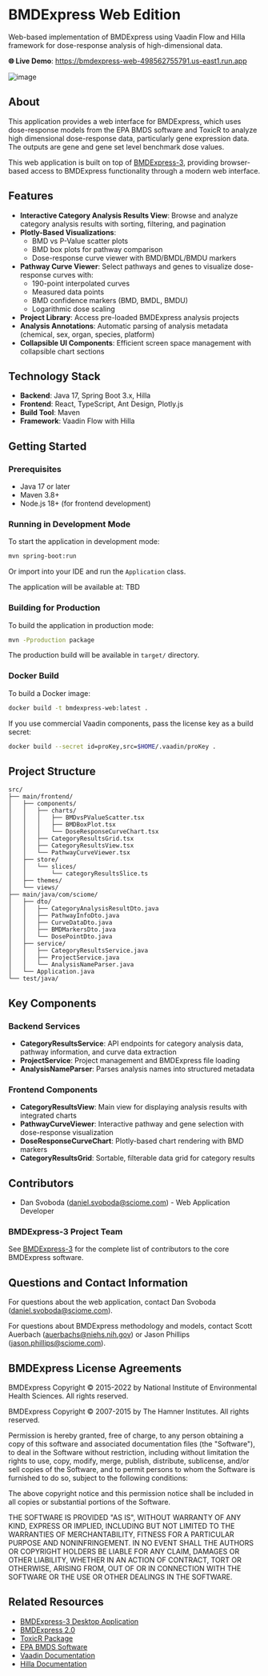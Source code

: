 # BMDExpress Web Edition

Web-based implementation of BMDExpress using Vaadin Flow and Hilla framework for dose-response analysis of high-dimensional data.

**🌐 Live Demo**: https://bmdexpress-web-498562755791.us-east1.run.app

![image](https://github.com/user-attachments/assets/bbd3941f-9a4c-4cdc-86fc-57697cdfb419)

## About

This application provides a web interface for BMDExpress, which uses dose-response models from the EPA BMDS software and ToxicR to analyze high dimensional dose-response data, particularly gene expression data. The outputs are gene and gene set level benchmark dose values.

This web application is built on top of [BMDExpress-3](https://github.com/auerbachs/BMDExpress-3), providing browser-based access to BMDExpress functionality through a modern web interface.

## Features

- **Interactive Category Analysis Results View**: Browse and analyze category analysis results with sorting, filtering, and pagination
- **Plotly-Based Visualizations**:
  - BMD vs P-Value scatter plots
  - BMD box plots for pathway comparison
  - Dose-response curve viewer with BMD/BMDL/BMDU markers
- **Pathway Curve Viewer**: Select pathways and genes to visualize dose-response curves with:
  - 190-point interpolated curves
  - Measured data points
  - BMD confidence markers (BMD, BMDL, BMDU)
  - Logarithmic dose scaling
- **Project Library**: Access pre-loaded BMDExpress analysis projects
- **Analysis Annotations**: Automatic parsing of analysis metadata (chemical, sex, organ, species, platform)
- **Collapsible UI Components**: Efficient screen space management with collapsible chart sections

## Technology Stack

- **Backend**: Java 17, Spring Boot 3.x, Hilla
- **Frontend**: React, TypeScript, Ant Design, Plotly.js
- **Build Tool**: Maven
- **Framework**: Vaadin Flow with Hilla

## Getting Started

### Prerequisites

- Java 17 or later
- Maven 3.8+
- Node.js 18+ (for frontend development)

### Running in Development Mode

To start the application in development mode:

```bash
mvn spring-boot:run
```

Or import into your IDE and run the `Application` class.

The application will be available at: TBD

### Building for Production

To build the application in production mode:

```bash
mvn -Pproduction package
```

The production build will be available in `target/` directory.

### Docker Build

To build a Docker image:

```bash
docker build -t bmdexpress-web:latest .
```

If you use commercial Vaadin components, pass the license key as a build secret:

```bash
docker build --secret id=proKey,src=$HOME/.vaadin/proKey .
```

## Project Structure

```
src/
├── main/frontend/
│   ├── components/
│   │   ├── charts/
│   │   │   ├── BMDvsPValueScatter.tsx
│   │   │   ├── BMDBoxPlot.tsx
│   │   │   └── DoseResponseCurveChart.tsx
│   │   ├── CategoryResultsGrid.tsx
│   │   ├── CategoryResultsView.tsx
│   │   └── PathwayCurveViewer.tsx
│   ├── store/
│   │   └── slices/
│   │       └── categoryResultsSlice.ts
│   ├── themes/
│   └── views/
├── main/java/com/sciome/
│   ├── dto/
│   │   ├── CategoryAnalysisResultDto.java
│   │   ├── PathwayInfoDto.java
│   │   ├── CurveDataDto.java
│   │   ├── BMDMarkersDto.java
│   │   └── DosePointDto.java
│   ├── service/
│   │   ├── CategoryResultsService.java
│   │   ├── ProjectService.java
│   │   └── AnalysisNameParser.java
│   └── Application.java
└── test/java/
```

## Key Components

### Backend Services

- **CategoryResultsService**: API endpoints for category analysis data, pathway information, and curve data extraction
- **ProjectService**: Project management and BMDExpress file loading
- **AnalysisNameParser**: Parses analysis names into structured metadata

### Frontend Components

- **CategoryResultsView**: Main view for displaying analysis results with integrated charts
- **PathwayCurveViewer**: Interactive pathway and gene selection with dose-response visualization
- **DoseResponseCurveChart**: Plotly-based chart rendering with BMD markers
- **CategoryResultsGrid**: Sortable, filterable data grid for category results

## Contributors

- Dan Svoboda (daniel.svoboda@sciome.com) - Web Application Developer

### BMDExpress-3 Project Team

See [BMDExpress-3](https://github.com/auerbachs/BMDExpress-3) for the complete list of contributors to the core BMDExpress software.

## Questions and Contact Information

For questions about the web application, contact Dan Svoboda (daniel.svoboda@sciome.com).

For questions about BMDExpress methodology and models, contact Scott Auerbach (auerbachs@niehs.nih.gov) or Jason Phillips (jason.phillips@sciome.com).

## BMDExpress License Agreements

BMDExpress Copyright © 2015-2022 by National Institute of Environmental Health Sciences. All rights reserved.

BMDExpress Copyright © 2007-2015 by The Hamner Institutes. All rights reserved.

Permission is hereby granted, free of charge, to any person obtaining a copy of this software and associated documentation files (the "Software"), to deal in the Software without restriction, including without limitation the rights to use, copy, modify, merge, publish, distribute, sublicense, and/or sell copies of the Software, and to permit persons to whom the Software is furnished to do so, subject to the following conditions:

The above copyright notice and this permission notice shall be included in all copies or substantial portions of the Software.

THE SOFTWARE IS PROVIDED "AS IS", WITHOUT WARRANTY OF ANY KIND, EXPRESS OR IMPLIED, INCLUDING BUT NOT LIMITED TO THE WARRANTIES OF MERCHANTABILITY, FITNESS FOR A PARTICULAR PURPOSE AND NONINFRINGEMENT. IN NO EVENT SHALL THE AUTHORS OR COPYRIGHT HOLDERS BE LIABLE FOR ANY CLAIM, DAMAGES OR OTHER LIABILITY, WHETHER IN AN ACTION OF CONTRACT, TORT OR OTHERWISE, ARISING FROM, OUT OF OR IN CONNECTION WITH THE SOFTWARE OR THE USE OR OTHER DEALINGS IN THE SOFTWARE.

## Related Resources

- [BMDExpress-3 Desktop Application](https://github.com/auerbachs/BMDExpress-3)
- [BMDExpress 2.0](https://github.com/auerbachs/BMDExpress-2/wiki)
- [ToxicR Package](https://github.com/ToxicR)
- [EPA BMDS Software](https://www.epa.gov/bmds)
- [Vaadin Documentation](https://vaadin.com/docs)
- [Hilla Documentation](https://hilla.dev/docs)
